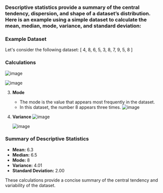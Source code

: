 ### Descriptive statistics provide a summary of the central tendency, dispersion, and shape of a dataset’s distribution. Here is an example using a simple dataset to calculate the mean, median, mode, variance, and standard deviation:

### Example Dataset
Let's consider the following dataset:
\[ 4, 8, 6, 5, 3, 8, 7, 9, 5, 8 \]

### Calculations


   ![image](https://github.com/naveen9596/AI-BFS-IGAIN/assets/108785228/ebe97d59-76a6-4f81-8153-4e4121432bfc)



   ![image](https://github.com/naveen9596/AI-BFS-IGAIN/assets/108785228/ce2e896e-6e31-4e7c-ba7c-1d1ca141cfb0)

3. **Mode**
   - The mode is the value that appears most frequently in the dataset.
   - In this dataset, the number 8 appears three times.
 ![image](https://github.com/naveen9596/AI-BFS-IGAIN/assets/108785228/ebf879b9-438a-489b-8b7d-aa3dd246869f)


4. **Variance**
   ![image](https://github.com/naveen9596/AI-BFS-IGAIN/assets/108785228/3f02afdf-062e-47f3-9500-17239218b3b8)

   ![image](https://github.com/naveen9596/AI-BFS-IGAIN/assets/108785228/11de7b32-d8d8-4881-9c4b-ea21f9c81488)

### Summary of Descriptive Statistics

- **Mean:** 6.3
- **Median:** 6.5
- **Mode:** 8
- **Variance:** 4.01
- **Standard Deviation:** 2.00

These calculations provide a concise summary of the central tendency and variability of the dataset.

